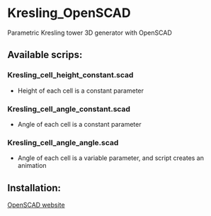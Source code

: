 # Kresling_OpenSCAD
Parametric Kresling tower 3D generator with OpenSCAD

## Available scrips:
### Kresling_cell_height_constant.scad
- Height of each cell is a constant parameter
### Kresling_cell_angle_constant.scad
- Angle of each cell is a constant parameter
### Kresling_cell_angle_angle.scad
- Angle of each cell is a variable parameter, and script creates an animation

## Installation:
[OpenSCAD website](https://www.openscad.org/downloads.html)

